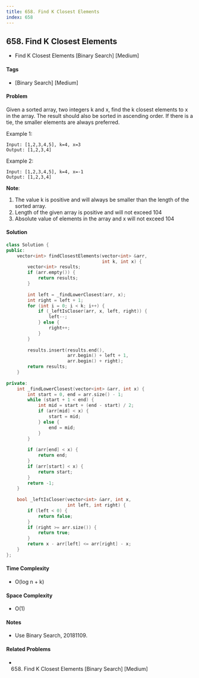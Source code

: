 ```yaml
---
title: 658. Find K Closest Elements
index: 658
---
```


## 658. Find K Closest Elements
- Find K Closest Elements [Binary Search] [Medium]

#### Tags
- [Binary Search] [Medium]

#### Problem
Given a sorted array, two integers k and x, find the k closest elements to x in the array. The result should also be sorted in ascending order. If there is a tie, the smaller elements are always preferred.

Example 1:

    Input: [1,2,3,4,5], k=4, x=3
    Output: [1,2,3,4]

Example 2:

    Input: [1,2,3,4,5], k=4, x=-1
    Output: [1,2,3,4]

**Note**:

1. The value k is positive and will always be smaller than the length of the sorted array.
2. Length of the given array is positive and will not exceed 104
3. Absolute value of elements in the array and x will not exceed 104

#### Solution
``` C++
class Solution {
public:
    vector<int> findClosestElements(vector<int> &arr, 
                                    int k, int x) {
        vector<int> results;
        if (arr.empty()) {
            return results;
        }
        
        int left = _findLowerClosest(arr, x);
        int right = left + 1;
        for (int i = 0; i < k; i++) {
            if (_leftIsCloser(arr, x, left, right)) {
                left--;
            } else {
                right++;
            }
        }
        
        results.insert(results.end(), 
                       arr.begin() + left + 1, 
                       arr.begin() + right);
        return results;
    }
    
private:
    int _findLowerClosest(vector<int> &arr, int x) {
        int start = 0, end = arr.size() - 1;
        while (start + 1 < end) {
            int mid = start + (end - start) / 2;
            if (arr[mid] < x) {
                start = mid;
            } else {
                end = mid;
            }
        }
        
        if (arr[end] < x) {
            return end;
        }
        if (arr[start] < x) {
            return start;
        }
        return -1;
    }
    
    bool _leftIsCloser(vector<int> &arr, int x, 
                       int left, int right) {
        if (left < 0) {
            return false;
        }
        if (right >= arr.size()) {
            return true;
        }
        return x - arr[left] <= arr[right] - x;
    }
};
```

#### Time Complexity
- O(log n + k)

#### Space Complexity
- O(1)

#### Notes
- Use Binary Search, 20181109.

#### Related Problems
- 658. Find K Closest Elements [Binary Search] [Medium]
